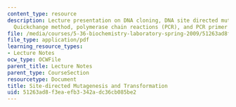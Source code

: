 ```yaml
---
content_type: resource
description: Lecture presentation on DNA cloning, DNA site directed mutagenesis, the
  Quickchange method, polymerase chain reactions (PCR), and PCR primer design.
file: /media/courses/5-36-biochemistry-laboratory-spring-2009/51263ad8f3eaefb3342adc36cb085be2_Slide2.pdf
file_type: application/pdf
learning_resource_types:
- Lecture Notes
ocw_type: OCWFile
parent_title: Lecture Notes
parent_type: CourseSection
resourcetype: Document
title: Site-directed Mutagenesis and Transformation
uid: 51263ad8-f3ea-efb3-342a-dc36cb085be2
---
```

